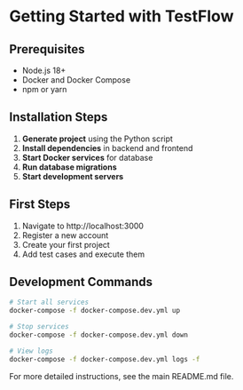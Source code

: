 # Getting Started with TestFlow

## Prerequisites

- Node.js 18+
- Docker and Docker Compose
- npm or yarn

## Installation Steps

1. **Generate project** using the Python script
2. **Install dependencies** in backend and frontend
3. **Start Docker services** for database
4. **Run database migrations**
5. **Start development servers**

## First Steps

1. Navigate to http://localhost:3000
2. Register a new account
3. Create your first project
4. Add test cases and execute them

## Development Commands

```bash
# Start all services
docker-compose -f docker-compose.dev.yml up

# Stop services
docker-compose -f docker-compose.dev.yml down

# View logs
docker-compose -f docker-compose.dev.yml logs -f
```

For more detailed instructions, see the main README.md file.